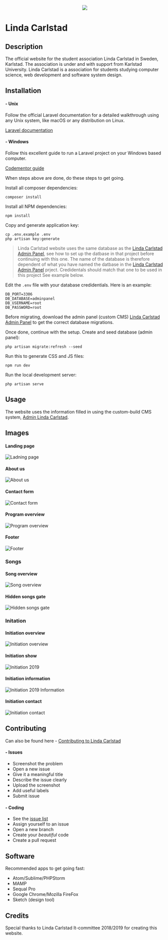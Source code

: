 <p align="center"><img src="https://lindacarlstad.se/img/logo.png"></p>

# Linda Carlstad

## Description
The official website for the student association Linda Carlstad in Sweden, Karlstad. The association is under and with support from Karlstad University. Linda Carlstad is a association for students studying computer science, web development and software system design. 

## Installation

#### - Unix
Follow the official Laravel documentation for a detailed walkthrough using any Unix system, like macOS or any distribution on Linux.

[Laravel documentation](https://laravel.com/docs/5.8/installation)

#### - Windows
Follow this excellent guide to run a Laravel project on your Windows based computer.

[Codementor guide](https://www.codementor.io/magarrent/how-to-install-laravel-5-xampp-windows-du107u9ji)

When steps above are done, do these steps to get going.

Install all composer dependencies: 
```
composer install
```

Install all NPM dependencies: 
```
npm install
```

Copy and generate application key: 
```
cp .env.example .env
php artisan key:generate
```

> Linda Carlstad website uses the same database as the [Linda Carlstad Admin Panel](https://github.com/Linda-Carlstad/admin.lindacarlstad.se), see how to set up the datbase in that project before continuing with this one. The name of the database is therefore dependent of what you have named the datbase in the [Linda Carlstad Admin Panel](https://github.com/Linda-Carlstad/admin.lindacarlstad.se) prject. Credidentals should match that one to be used in this project See example below.  

Edit the `.env` file with your database credidentials. 
Here is an example:
```
DB_PORT=3306
DB_DATABASE=adminpanel
DB_USERNAME=root
DB_PASSWORD=root
```
Before migrating, download the admin panel (custom CMS) [Linda Carlstad Admin Panel](https://github.com/Linda-Carlstad/admin.lindacarlstad.se) to get the correct database migrations. 

Once done, continue with the setup. 
Create and seed database (admin panel):
```
php artisan migrate:refresh --seed
```

Run this to generate CSS and JS files:
```
npm run dev
```

Run the local development server: 
```
php artisan serve
```

## Usage
The website uses the information filled in using the custom-build CMS system, [Admin Linda Carlstad](https://github.com/Linda-Carlstad/admin.lindacarlstad.se). 

## Images
#### Landing page
![Ladning page](https://i.ibb.co/x6RkHhm/landing.png "Ladning page")

#### About us
![About us](https://i.ibb.co/DrkxcDM/about.png "About us")

#### Contact form
![Contact form](https://i.ibb.co/F4s7P7B/contact-form.png "Contact form")

#### Program overview
![Program overview](https://i.ibb.co/vDry00J/programs.png "Program overview")

#### Footer
![Footer](https://i.ibb.co/kX4j9Xv/footer.png "Footer")

### Songs
#### Song overview
![Song overview](https://i.ibb.co/bzbF0nK/songs.png "Song overview")

#### Hidden songs gate
![Hidden songs gate](https://i.ibb.co/31FNHkJ/songs-gate.png "Hidden songs gate")



### Initation
#### Initiation overview
![Initiation overview](https://i.ibb.co/0JhD9DV/initiations.png "Initiation overview")

#### Initiation show
![Initiation 2019](https://i.ibb.co/vqzXhxC/initiation-2019.png "Initiation 2019")

#### Initiation information
![Initiation 2019 Information](https://i.ibb.co/pZC32vZ/initiation-2019-info.png "Initiation 2019 Information")

#### Initiation contact
![Initiation contact](https://i.ibb.co/DYtHsVJ/initiation-2019-contact.png "Initiation contact")


## Contributing

Can also be found here - [Contributing to Linda Carlstad](https://github.com/Linda-Carlstad/lindacarlstad.se/blob/master/CONTRIBUTING.md)

#### - Issues
- Screenshot the problem
- Open a new issue
- Give it a meaningful title
- Describe the issue clearly
- Upload the screenshot
- Add useful labels
- Submit issue

#### - Coding
- See the [issue list](https://github.com/Linda-Carlstad/lindacarlstad.se/issues)
- Assign yourself to an issue
- Open a new branch
- Create your _beautiful_ code
- Create a pull request

## Software
Recommended apps to get going fast:
- Atom/Sublime/PHPStorm
- MAMP
- Sequal Pro
- Google Chrome/Mozilla FireFox
- Sketch (design tool)

## Credits
Special thanks to Linda Carlstad It-committee 2018/2019 for creating this website.
